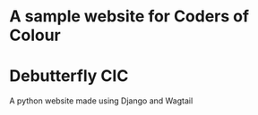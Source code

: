 # A sample website for Coders of Colour

# Debutterfly CIC

A python website made using Django and Wagtail


